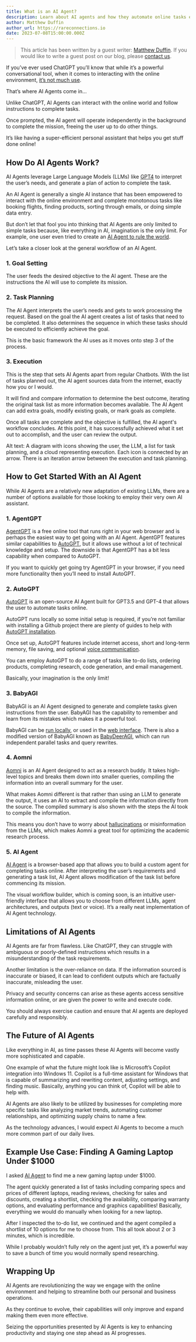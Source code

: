 ```yaml
---
title: What is an AI Agent?
description: Learn about AI agents and how they automate online tasks efficiently using language models for goal setting, task planning, and execution. Learn about AgentGPT, BabyAGI, AIAgent, and more.
author: Matthew Duffin
author_url: https://rareconnections.io
date: 2023-07-08T15:00:00.000Z
---
```


<script>
  import DocImage from '$components/docs/DocImage.svelte'
</script>

> This article has been written by a guest writer: [Matthew Duffin](https://rareconnections.io). If you would like to write a guest post on our blog, please [contact us](https://stablecog.com/contact).

If you’ve ever used ChatGPT you’ll know that while it’s a powerful conversational tool, when it comes to interacting with the online environment, [it’s not much use](https://www.digitaltrends.com/computing/chatgpts-bing-browsing-feature-disabled-over-paywall-flaw/).

That’s where AI Agents come in…

Unlike ChatGPT, AI Agents can interact with the online world and follow instructions to complete tasks.

Once prompted, the AI agent will operate independently in the background to complete the mission, freeing the user up to do other things.

It’s like having a super-efficient personal assistant that helps you get stuff done online!

## How Do AI Agents Work?

AI Agents leverage Large Language Models (LLMs) like [GPT4](https://openai.com/gpt-4) to interpret the user’s needs, and generate a plan of action to complete the task.

An AI Agent is generally a single AI instance that has been empowered to interact with the online environment and complete monotonous tasks like booking flights, finding products, sorting through emails, or doing simple data entry.

But don’t let that fool you into thinking that AI Agents are only limited to simple tasks because, like everything in AI, imagination is the only limit. For example, one user even tried to create an [AI Agent to rule the world](https://decrypt.co/126122/meet-chaos-gpt-ai-tool-destroy-humanity).

Let’s take a closer look at the general workflow of an AI Agent.

<DocImage src="https://ba.stablecog.com/blog/ai-agent-process.png" width="2560" height="1714" alt="A diagram with icons showing the user, the LLM, a list for task planning, and a cloud representing execution. Each icon is connected by an arrow. There is an iteration arrow between the execution and task planning." />

### 1. Goal Setting

The user feeds the desired objective to the AI agent. These are the instructions the AI will use to complete its mission.

### 2. Task Planning

The AI Agent interprets the user’s needs and gets to work processing the request. Based on the goal the AI agent creates a list of tasks that need to be completed. It also determines the sequence in which these tasks should be executed to efficiently achieve the goal.

This is the basic framework the AI uses as it moves onto step 3 of the process.

### 3. Execution

This is the step that sets AI Agents apart from regular Chatbots. With the list of tasks planned out, the AI agent sources data from the internet, exactly how you or I would.

It will find and compare information to determine the best outcome, iterating the original task list as more information becomes available. The AI Agent can add extra goals, modify existing goals, or mark goals as complete.

Once all tasks are complete and the objective is fulfilled, the AI agent's workflow concludes. At this point, it has successfully achieved what it set out to accomplish, and the user can review the output.

Alt text: A diagram with icons showing the user, the LLM, a list for task planning, and a cloud representing execution. Each icon is connected by an arrow. There is an iteration arrow between the execution and task planning.

## How to Get Started With an AI Agent

While AI Agents are a relatively new adaptation of existing LLMs, there are a number of options available for those looking to employ their very own AI assistant.

### 1. AgentGPT

<DocImage src="https://ba.stablecog.com/blog/agent-gpt.png" width="2560" height="2048" href="https://agentgpt.reworkd.ai/" alt="AgentGPT's Website" />

[AgentGPT](https://agentgpt.reworkd.ai/) is a free online tool that runs right in your web browser and is perhaps the easiest way to get going with an AI Agent. AgentGPT features similar capabilities to [AutoGPT](https://stablecog.com/blog/what-is-auto-gpt), but it allows use without a lot of technical knowledge and setup. The downside is that AgentGPT has a bit less capability when compared to AutoGPT.

If you want to quickly get going try AgentGPT in your browser, if you need more functionality then you’ll need to install AutoGPT.

### 2. AutoGPT

<DocImage src="https://ba.stablecog.com/blog/auto-gpt-v2.png" width="2560" height="2560" href="https://github.com/Torantulino/Auto-GPT" alt="AutoGPT's GitHub Repository" />

[AutoGPT](https://github.com/Torantulino/Auto-GPT) is an open-source AI Agent built for GPT3.5 and GPT-4 that allows the user to automate tasks online.

AutoGPT runs locally so some initial setup is required, if you’re not familiar with installing a Github project there are plenty of guides to help with [AutoGPT installation](https://lablab.ai/t/auto-gpt-tutorial-how-to-set-up-auto-gpt).

Once set up, AutoGPT features include internet access, short and long-term memory, file saving, and optional [voice communication](https://beta.elevenlabs.io/speech-synthesis).

You can employ AutoGPT to do a range of tasks like to-do lists, ordering products, completing research, code generation, and email management.

Basically, your imagination is the only limit!

### 3. BabyAGI

<DocImage src="https://ba.stablecog.com/blog/baby-agi.png" width="2560" height="2560" href="https://github.com/yoheinakajima/babyagi" alt="BabyAGI's GitHub Repository" />

BabyAGI is an AI Agent designed to generate and complete tasks given instructions from the user. BabyAGI has the capability to remember and learn from its mistakes which makes it a powerful tool.

BabyAGI can be [run locally](https://github.com/yoheinakajima/babyagi), or used in the [web interface](https://babyagi-ui.vercel.app/). There is also a modified version of BabyAGI known as [BabyDeerAGI](https://replit.com/@YoheiNakajima/BabyDeerAGI), which can run independent parallel tasks and query rewrites.

### 4. Aomni

<DocImage src="https://ba.stablecog.com/blog/aomni.png" width="2560" height="2048" href="https://www.aomni.com/" alt="Aomni's Website" />

[Aomni](https://www.aomni.com/) is an AI Agent designed to act as a research buddy. It takes high-level topics and breaks them down into smaller queries, compiling the information into an overall summary for the user.

What makes Aomni different is that rather than using an LLM to generate the output, it uses an AI to extract and compile the information directly from the source. The compiled summary is also shown with the steps the AI took to compile the information.

This means you don’t have to worry about [hallucinations](https://machinelearningmastery.com/a-gentle-introduction-to-hallucinations-in-large-language-models/) or misinformation from the LLMs, which makes Aomni a great tool for optimizing the academic research process.

### 5. AI Agent

<DocImage src="https://ba.stablecog.com/blog/aiagent.png" width="2560" height="2048" href="https://aiagent.app/" alt="AIAgent's Website" />

[AI Agent](https://aiagent.app/) is a browser-based app that allows you to build a custom agent for completing tasks online. After interpreting the user’s requirements and generating a task list, AI Agent allows modification of the task list before commencing its mission.

The visual workflow builder, which is coming soon, is an intuitive user-friendly interface that allows you to choose from different LLMs, agent architectures, and outputs (text or voice). It’s a really neat implementation of AI Agent technology.

## Limitations of AI Agents

AI Agents are far from flawless. Like ChatGPT, they can struggle with ambiguous or poorly-defined instructions which results in a misunderstanding of the task requirements.

Another limitation is the over-reliance on data. If the information sourced is inaccurate or biased, it can lead to confident outputs which are factually inaccurate, misleading the user.

Privacy and security concerns can arise as these agents access sensitive information online, or are given the power to write and execute code.

You should always exercise caution and ensure that AI agents are deployed carefully and responsibly.

## The Future of AI Agents

Like everything in AI, as time passes these AI Agents will become vastly more sophisticated and capable.

One example of what the future might look like is Microsoft’s Copilot integration into Windows 11. Copilot is a full-time assistant for Windows that is capable of summarizing and rewriting content, adjusting settings, and finding music. Basically, anything you can think of, Copilot will be able to help with.

AI Agents are also likely to be utilized by businesses for completing more specific tasks like analyzing market trends, automating customer relationships, and optimizing supply chains to name a few.

As the technology advances, I would expect AI Agents to become a much more common part of our daily lives.

## Example Use Case: Finding A Gaming Laptop Under $1000

I asked [AI Agent](https://aiagent.app/) to find me a new gaming laptop under $1000.

The agent quickly generated a list of tasks including comparing specs and prices of different laptops, reading reviews, checking for sales and discounts, creating a shortlist, checking the availability, comparing warranty options, and evaluating performance and graphics capabilities! Basically, everything we would do manually when looking for a new laptop.

After I inspected the to-do list, we continued and the agent compiled a shortlist of 10 options for me to choose from. This all took about 2 or 3 minutes, which is incredible.

While I probably wouldn’t fully rely on the agent just yet, it’s a powerful way to save a bunch of time you would normally spend researching.

## Wrapping Up

AI Agents are revolutionizing the way we engage with the online environment and helping to streamline both our personal and business operations.

As they continue to evolve, their capabilities will only improve and expand making them even more effective.

Seizing the opportunities presented by AI Agents is key to enhancing productivity and staying one step ahead as AI progresses.

